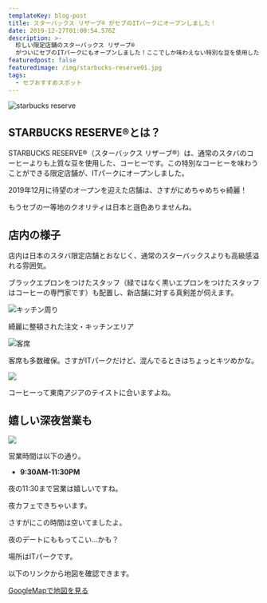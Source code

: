 ```yaml
---
templateKey: blog-post
title: スターバックス リザーブ® がセブのITパークにオープンしました！
date: 2019-12-27T01:00:54.576Z
description: >-
  珍しい限定店舗のスターバックス リザーブ®
  がついにセブのITパークにもオープンしました！ここでしか味わえない特別な豆を使用したスペシャリティコーヒーを楽しむことができます。2019年12月にオープンしたばかりで、店内はものすごく綺麗です。
featuredpost: false
featuredimage: /img/starbucks-reserve01.jpg
tags:
  - セブおすすめスポット
---
```

![starbucks reserve](/img/starbucks-reserve01.jpg)

## STARBUCKS RESERVE®とは？

STARBUCKS RESERVE®（スターバックス リザーブ®）は、通常のスタバのコーヒーよりも上質な豆を使用した、コーヒーです。この特別なコーヒーを味わうことができる限定店舗が、ITパークにオープンしました。

2019年12月に待望のオープンを迎えた店舗は、さすがにめちゃめちゃ綺麗！

もうセブの一等地のクオリティは日本と遜色ありませんね。

## 店内の様子

店内は日本のスタバ限定店舗とおなじく、通常のスターバックスよりも高級感溢れる雰囲気。

ブラックエプロンをつけたスタッフ（緑ではなく黒いエプロンをつけたスタッフはコーヒーの専門家です）も配置し、新店舗に対する真剣差が伺えます。

![キッチン周り](/img/starbucks-reserve02.jpg)

綺麗に整頓された注文・キッチンエリア

![客席](/img/starbucks-reserve03.jpg)

客席も多数確保。さすがITパークだけど、混んでるときはちょっとキツめかな。

![](/img/starbucks-reserve04.jpg)

コーヒーって東南アジアのテイストに合いますよね。

## 嬉しい深夜営業も

![](/img/flavor_wheel.jpg)

営業時間は以下の通り。

* **9:30AM-11:30PM**

夜の11:30まで営業は嬉しいですね。

夜カフェできちゃいます。

さすがにこの時間は空いてましたよ。

夜のデートにももってこい...かも？



場所はITパークです。

以下のリンクから地図を確認できます。

[GoogleMapで地図を見る](https://goo.gl/maps/DkchDFJ1eBVGbLSp9)
